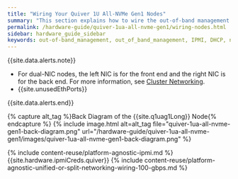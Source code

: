 ```yaml
---
title: "Wiring Your Quiver 1U All-NVMe Gen1 Nodes"
summary: "This section explains how to wire the out-of-band management (IPMI) port, 100 Gbps ports, and power on Quiver 1UA Gen1 nodes."
permalink: /hardware-guide/quiver-1ua-all-nvme-gen1/wiring-nodes.html
sidebar: hardware_guide_sidebar
keywords: out-of-band_management, out_of_band_management, IPMI, DHCP, network, networking, LAN, ipmitool, 100 Gbps, Ethernet, power
---
```


{{site.data.alerts.note}}
<ul>
  <li>For dual-NIC nodes, the left NIC is for the front end and the right NIC is for the back end. For more information, see <a href="networking-cluster.html">Cluster Networking</a>.</li>
  <li>{{site.unusedEthPorts}}</li>
</ul>
{{site.data.alerts.end}}

{% capture alt_tag %}Back Diagram of the {{site.q1uag1Long}} Node{% endcapture %}
{% include image.html alt=alt_tag file="quiver-1ua-all-nvme-gen1-back-diagram.png" url="/hardware-guide/quiver-1ua-all-nvme-gen1/images/quiver-1ua-all-nvme-gen1-back-diagram.png" %}

{% include content-reuse/platform-agnostic-ipmi.md %}
{{site.hardware.ipmiCreds.quiver}}
{% include content-reuse/platform-agnostic-unified-or-split-networking-wiring-100-gbps.md %}
